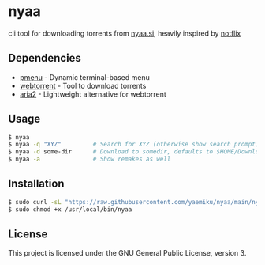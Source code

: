 # nyaa
cli tool for downloading torrents from [nyaa.si](https://nyaa.si), heavily inspired by [notflix](https://github.com/Bugswriter/notflix)

## Dependencies

* [pmenu](https://github.com/sgtpep/pmenu) - Dynamic terminal-based menu
* [webtorrent](https://github.com/webtorrent/webtorrent-cli) - Tool to download torrents
* [aria2](https://aria2.github.io/) - Lightweight alternative for webtorrent

## Usage

```sh
$ nyaa
$ nyaa -q "XYZ"         # Search for XYZ (otherwise show search prompt)
$ nyaa -d some-dir      # Download to somedir, defaults to $HOME/Downloads
$ nyaa -a               # Show remakes as well
```

## Installation

```sh
$ sudo curl -sL "https://raw.githubusercontent.com/yaemiku/nyaa/main/nyaa" -o /usr/local/bin/nyaa
$ sudo chmod +x /usr/local/bin/nyaa
```

## License
This project is licensed under the GNU General Public License, version 3.

